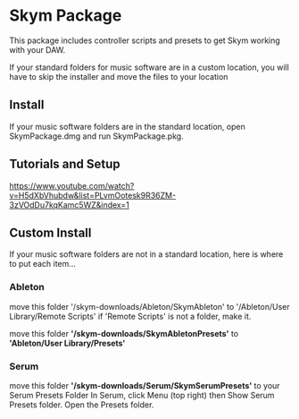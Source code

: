 # Skym Package

This package includes controller scripts and presets to get Skym working with your DAW.

If your standard folders for music software are in a custom location, you will have to skip the installer and move the files to your location

## Install

If your music software folders are in the standard location, open SkymPackage.dmg and run SkymPackage.pkg.

## Tutorials and Setup

https://www.youtube.com/watch?v=H5dXbVhubdw&list=PLvmOotesk9R36ZM-3zVOdDu7kqKamc5WZ&index=1

## Custom Install

If your music software folders are not in a standard location, here is where to put each item...

### Ableton
move this folder '/skym-downloads/Ableton/SkymAbleton' to '/Ableton/User Library/Remote Scripts'
if 'Remote Scripts' is not a folder, make it.

move this folder **'/skym-downloads/SkymAbletonPresets'** to **'Ableton/User Library/Presets'**

### Serum
move this folder **'/skym-downloads/Serum/SkymSerumPresets'** to your Serum Presets Folder
In Serum, click Menu (top right) then Show Serum Presets folder. Open the Presets folder.

